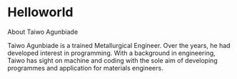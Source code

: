 # Helloworld
About Taiwo Agunbiade

Taiwo Agunbiade is a trained Metallurgical Engineer.
Over the years, he had developed interest in programming.
With a background in engineering, Taiwo has sight on machine
and coding with the sole aim of developing programmes and 
application for materials engineers.
